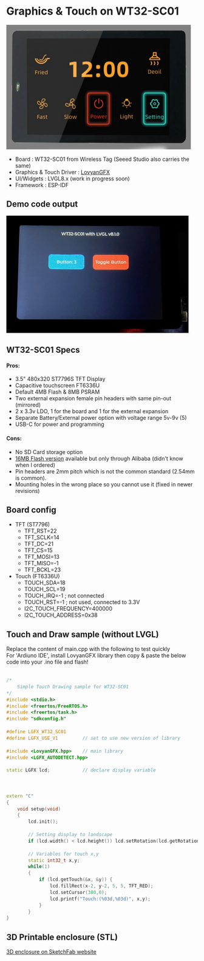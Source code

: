 # Graphics & Touch on WT32-SC01

![device](device.png)

 
- Board : WT32-SC01 from Wireless Tag (Seeed Studio also carries the same)
- Graphics & Touch Driver : [LovyanGFX](https://github.com/lovyan03/LovyanGFX)
- UI/Widgets : LVGL8.x (work in progress soon)
- Framework : ESP-IDF

## Demo code output
![device](SampleUI.jpg)

## WT32-SC01 Specs  
#### Pros:  
- 3.5" 480x320 ST7796S TFT Display
- Capacitive touchscreen FT6336U
- Default 4MB Flash & 8MB PSRAM
- Two external expansion female pin headers with same pin-out (mirrored)
- 2 x 3.3v LDO, 1 for the board and 1 for the external expansion
- Separate Battery/External power option with voltage range 5v-9v (5)
- USB-C for power and programming

#### Cons:
- No SD Card storage option
- [16MB Flash version](https://www.alibaba.com/product-detail/esp32-development-board-WT32-SC01-3_62534911683.html) available but only through Alibaba (didn't know when I ordered)
- Pin headers are 2mm pitch which is not the common standard (2.54mm is common).
- Mounting holes in the wrong place so you cannot use it (fixed in newer revisions)

## Board config
- TFT (ST7796)
    - TFT_RST=22
    - TFT_SCLK=14
    - TFT_DC=21
    - TFT_CS=15
    - TFT_MOSI=13
    - TFT_MISO=-1
    - TFT_BCKL=23
- Touch	(FT6336U)
    - TOUCH_SDA=18
    - TOUCH_SCL=19
    - TOUCH_IRQ=-1   ; not connected
    - TOUCH_RST=-1   ; not used, connected to 3.3V
    - I2C_TOUCH_FREQUENCY=400000
    - I2C_TOUCH_ADDRESS=0x38

## Touch and Draw sample (without LVGL)
Replace the content of main.cpp with the following to test quickly  
For 'Ardiuno IDE', install LovyanGFX library then copy & paste the below code into your .ino file and flash!
``` C++

/*
    Simple Touch Drawing sample for WT32-SC01
*/
#include <stdio.h>
#include <freertos/FreeRTOS.h>
#include <freertos/task.h>
#include "sdkconfig.h"

#define LGFX_WT32_SC01  
#define LGFX_USE_V1         // set to use new version of library

#include <LovyanGFX.hpp>    // main library
#include <LGFX_AUTODETECT.hpp>

static LGFX lcd;            // declare display variable



extern "C"
{
    void setup(void)
    {
        lcd.init();

        // Setting display to landscape
        if (lcd.width() < lcd.height()) lcd.setRotation(lcd.getRotation() ^ 1);

        // Variables for touch x,y
        static int32_t x,y;        
        while(1)
        {
            if (lcd.getTouch(&x, &y)) {
                lcd.fillRect(x-2, y-2, 5, 5, TFT_RED);
                lcd.setCursor(380,0);
                lcd.printf("Touch:(%03d,%03d)", x,y);
            }
        }
}


```

## 3D Printable enclosure (STL)  
[3D enclosure on SketchFab website](https://sketchfab.com/3d-models/wt32-sc01-case-cfec05638de540b0acccff2091508500)
